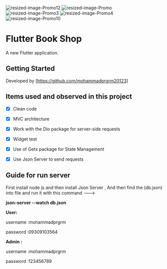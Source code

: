 ![resized-image-Promo12](https://user-images.githubusercontent.com/39572061/115057856-cbe8a980-9ef9-11eb-9dcf-bd01c208b92d.jpeg)
![resized-image-Promo](https://user-images.githubusercontent.com/39572061/115057189-fd14aa00-9ef8-11eb-837a-095b43b9cd90.jpeg)
![resized-image-Promo3](https://user-images.githubusercontent.com/39572061/115057357-32b99300-9ef9-11eb-810e-188240da5a33.jpeg)
![resized-image-Promo4](https://user-images.githubusercontent.com/39572061/115057502-64325e80-9ef9-11eb-9b97-f1dbe29710b1.jpeg)
![resized-image-Promo10](https://user-images.githubusercontent.com/39572061/115057708-a2c81900-9ef9-11eb-9eb3-d16c5a5a4521.jpeg)
# Flutter Book Shop 

A new Flutter application.

## Getting Started

Developed by [https://github.com/mohammadprgrm20123]






## Items used and observed in this project

- [x] Clean code
- [x] MVC architecture
- [x] Work with the Dio package for server-side requests
- [x] Widget test
- [x] Use of Getx package for State Management
- [x] Use Json Server to send requests



## Guide for run server 
First install node js and then install Json Server ,
And then find the (db.json) into file and run it with this command ---> 

**json-server --watch db.json** 


**User:**

username :mohammadprgrm

password :09309103564




**Admin :**

username :mohammadprgrm 

password :123456789



